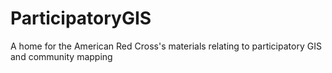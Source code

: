 ParticipatoryGIS
================

A home for the American Red Cross's materials relating to participatory GIS and community mapping
